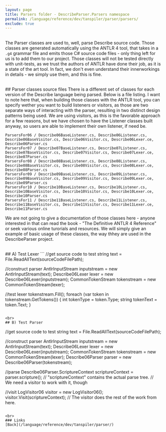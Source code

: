 ```yaml
---
layout: page
title: Parsers folder - DescribeParser.Parsers namespace
permalink: /language/reference/dev/tanspiler/parser/parsers/
exclude: true
---
```

<br>The Parser classes are used to, well, parse Describe source code. Those classes are generated automatically using the ANTLR 4 tool, that takes in a `.g4` grammar file and emits those C# source code files - only thing left for us is to add them to our project. Those classes will not be tested directly with unit-tests, as we trust the authors of ANTLR have done their job, as it is a state of the art tool. In fact, we don't even understand their innerworkings in details - we simply use them, and this is fine.

<br>
## Parser classes source files
There is a different set of classes for each version of the Describe language being parsed. Below is a file listing.
I want to note here that, when building those classes with the ANTLR tool, you can specify wether you want to build listeners or visitors, as those are two separate ways of interacting with the parser, resulting in two distinct design patterns being used. We are using visitors, as this is the favorable approach for a few reasons, but we have chosen to have the Listener classes built anyway, so users are able to implement their own listener, if need be.

```
ParsersFor06 / Describe06BaseListener.cs, Describe06Listener.cs, Describe06BaseVisitor.cs, Describe06Visitor.cs, Describe06Lexer.ce, Describe06Parser.cs
ParsersFor07 / Describe07BaseListener.cs, Describe07Listener.cs, Describe07BaseVisitor.cs, Describe07Visitor.cs, Describe07Lexer.ce, Describe07Parser.cs
ParsersFor08 / Describe08BaseListener.cs, Describe08Listener.cs, Describe08BaseVisitor.cs, Describe08Visitor.cs, Describe08Lexer.ce, Describe08Parser.cs
ParsersFor09 / Describe09BaseListener.cs, Describe09Listener.cs, Describe09BaseVisitor.cs, Describe09Visitor.cs, Describe09Lexer.ce, Describe09Parser.cs
ParsersFor10 / Describe10BaseListener.cs, Describe10Listener.cs, Describe10BaseVisitor.cs, Describe10Visitor.cs, Describe10Lexer.ce, Describe10Parser.cs
ParsersFor11 / Describe11BaseListener.cs, Describe11Listener.cs, Describe11BaseVisitor.cs, Describe11Visitor.cs, Describe11Lexer.ce, Describe11Parser.cs
```
	
We are not going to give a documentation of those classes here - anyone interested in that can read the book - "The Definitive ANTLR 4 Reference" or seek various online turorials and resources. We will simply give an example of basic usage of these classes, the way thhey are used in the DescribeParser project.
	
<br>
## A) Test Lexer 
```
//get source code to test
string text = File.ReadAllText(sourceCodeFilePath);

//construct parser
AntlrInputStream inputstream = new AntlrInputStream(text);
Describe06Lexer lexer = new Describe06Lexer(inputstream);
CommonTokenStream tokenstream = new CommonTokenStream(lexer);

//test lexer
tokenstream.Fill();
foreach (var token in tokenstream.GetTokens())
{
	int tokenType = token.Type;
	string tokenText = token.Text;
}
```

<br>
## B) Test Parser
```
//get source code to test
string text = File.ReadAllText(sourceCodeFilePath);

//construct parser
AntlrInputStream inputstream = new AntlrInputStream(text);
Describe06Lexer lexer = new Describe06Lexer(inputstream);
CommonTokenStream tokenstream = new CommonTokenStream(lexer);
Describe06Parser parser = new Describe06Parser(tokenstream);

//parse
Describe06Parser.ScriptureContext scriptureContext = parser.scripture();
// "scriptureContext" contains the actual parse tree. 
// We need a visitor to work with it, though

//visit
LogVisitor06 visitor = new LogVisitor06();
visitor.Visit(scriptureContext);
// The visitor does the rest of the work from here.
```

<br>
### Links
[Back](/language/reference/dev/tanspiler/parser/)
